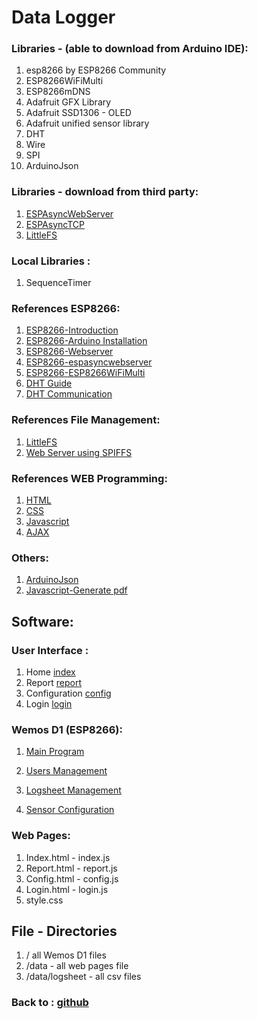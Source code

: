 # Data Logger
### Libraries - (able to download from Arduino IDE):

1. esp8266 by ESP8266 Community
2. ESP8266WiFiMulti
3. ESP8266mDNS
4. Adafruit GFX Library
5. Adafruit SSD1306 - OLED
6. Adafruit unified sensor library
7. DHT
8. Wire
9. SPI
10. ArduinoJson

### Libraries - download from third party:
1. [ESPAsyncWebServer](https://github.com/me-no-dev/ESPAsyncWebServer/archive/master.zip)
2. [ESPAsyncTCP](https://github.com/me-no-dev/ESPAsyncTCP/archive/master.zip)
3. [LittleFS](https://github.com/earlephilhower/arduino-esp8266littlefs-plugin)

### Local Libraries :
1. SequenceTimer

### References ESP8266:

1. [ESP8266-Introduction](https://randomnerdtutorials.com/getting-started-with-esp8266-wifi-transceiver-review/)
2. [ESP8266-Arduino Installation](https://randomnerdtutorials.com/how-to-install-esp8266-board-arduino-ide/)
3. [ESP8266-Webserver](https://randomnerdtutorials.com/esp8266-web-server/)
4. [ESP8266-espasyncwebserver](https://randomnerdtutorials.com/esp8266-nodemcu-async-web-server-espasyncwebserver-library/)
5. [ESP8266-ESP8266WiFiMulti](https://randomnerdtutorials.com/esp8266-nodemcu-client-server-wi-fi/)
6. [DHT Guide](https://randomnerdtutorials.com/esp8266-dht11dht22-temperature-and-humidity-web-server-with-arduino-ide/)
7. [DHT Communication](https://www.electronicwings.com/sensors-modules/dht11)


### References File Management:

1. [LittleFS](https://randomnerdtutorials.com/install-esp8266-nodemcu-littlefs-arduino/)
2. [Web Server using SPIFFS](https://randomnerdtutorials.com/esp8266-web-server-spiffs-nodemcu/)

### References WEB Programming:
1. [HTML](https://www.w3schools.com/html/default.asp)
2. [CSS](https://www.w3schools.com/css/default.asp)
3. [Javascript](https://www.w3schools.com/js/default.asp)
4. [AJAX](https://www.w3schools.com/xml/ajax_intro.asp)

### Others:
1. [ArduinoJson](https://arduinojson.org/)
2. [Javascript-Generate pdf](https://www.pdftron.com/blog/javascript/how-to-generate-pdfs-with-javascript/)

## Software:
### User Interface :
1. Home [index](https://github.com/slametsampon/dataLogger/blob/main/images/index.jpg)
2. Report [report](https://github.com/slametsampon/dataLogger/blob/main/images/report.jpg)
3. Configuration [config](https://github.com/slametsampon/dataLogger/blob/main/images/config.jpg)
4. Login [login](https://github.com/slametsampon/dataLogger/blob/main/images/login.jpg)
### Wemos D1 (ESP8266):
1. [Main Program](https://github.com/slametsampon/dataLogger/blob/main/config/dataLogger_ino.md)
  
2. [Users Management](https://github.com/slametsampon/dataLogger/blob/main/config/users.md)
3. [Logsheet Management](https://github.com/slametsampon/dataLogger/blob/main/config/Logsheet.md)
4. [Sensor Configuration](https://github.com/slametsampon/dataLogger/blob/main/config/sensor.md)

### Web Pages:
1. Index.html - index.js
2. Report.html - report.js
3. Config.html - config.js
4. Login.html - login.js
5. style.css

## File - Directories
1. / all Wemos D1 files
2. /data - all web pages file
3. /data/logsheet - all csv files

### Back to : [github](https://github.com/slametsampon/dataLogger)
